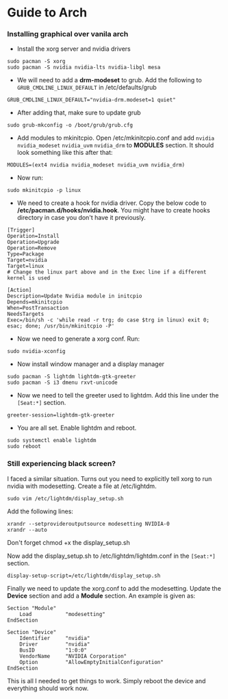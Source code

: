 # Guide to Arch

### Installing graphical over vanila arch

 * Install the xorg server and nvidia drivers

```
sudo pacman -S xorg
sudo pacman -S nvidia nvidia-lts nvidia-libgl mesa
```


 * We will need to add a **drm-modeset** to grub. Add the following to `GRUB_CMDLINE_LINUX_DEFAULT` in /etc/defaults/grub
```
GRUB_CMDLINE_LINUX_DEFAULT="nvidia-drm.modeset=1 quiet"
```

 * After adding that, make sure to update grub
```
sudo grub-mkconfig -o /boot/grub/grub.cfg
```

 * Add modules to mkinitcpio. Open /etc/mkinitcpio.conf and add `nvidia` `nvidia_modeset` `nvidia_uvm` `nvidia_drm` to **MODULES** section. It should look something like this after that:

```
MODULES=(ext4 nvidia nvidia_modeset nvidia_uvm nvidia_drm)
```

 * Now run:
```
sudo mkinitcpio -p linux
```

 * We need to create a hook for nvidia driver. Copy the below code to **/etc/pacman.d/hooks/nvidia.hook**. You might have to create hooks directory in case you don't have it previously.

```
[Trigger]
Operation=Install
Operation=Upgrade
Operation=Remove
Type=Package
Target=nvidia
Target=linux
# Change the linux part above and in the Exec line if a different kernel is used

[Action]
Description=Update Nvidia module in initcpio
Depends=mkinitcpio
When=PostTransaction
NeedsTargets
Exec=/bin/sh -c 'while read -r trg; do case $trg in linux) exit 0; esac; done; /usr/bin/mkinitcpio -P'
```

 * Now we need to generate a xorg conf. Run:

```
sudo nvidia-xconfig
```

 * Now install window manager and a display manager

```
sudo pacman -S lightdm lightdm-gtk-greeter
sudo pacman -S i3 dmenu rxvt-unicode
```

 * Now we need to tell the greeter used to lightdm. Add this line under the `[Seat:*]` section.

```
greeter-session=lightdm-gtk-greeter
```

 * You are all set. Enable lightdm and reboot.

```
sudo systemctl enable lightdm
sudo reboot
```

### Still experiencing black screen?

I faced a similar situation. Turns out you need to explicitly tell xorg to run nvidia with modesetting. Create a file at /etc/lightdm.

```
sudo vim /etc/lightdm/display_setup.sh
```

Add the following lines:

```
xrandr --setprovideroutputsource modesetting NVIDIA-0
xrandr --auto
```

Don't forget chmod +x the display_setup.sh

Now add the display_setup.sh to /etc/lightdm/lightdm.conf in the `[Seat:*]` section.

```
display-setup-script=/etc/lightdm/display_setup.sh
```

Finally we need to update the xorg.conf to add the modesetting. Update the **Device** section and add a **Module** section. An example is given as:

```
Section "Module"
    Load           "modesetting"
EndSection

Section "Device"
    Identifier     "nvidia"
    Driver         "nvidia"
    BusID          "1:0:0"
    VendorName     "NVIDIA Corporation"
    Option         "AllowEmptyInitialConfiguration"
EndSection
```

This is all I needed to get things to work. Simply reboot the device and everything should work now.
